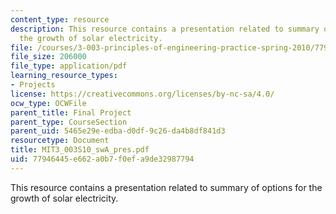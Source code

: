 ```yaml
---
content_type: resource
description: This resource contains a presentation related to summary of options for
  the growth of solar electricity.
file: /courses/3-003-principles-of-engineering-practice-spring-2010/77946445e662a0b7f0efa9de32987794_MIT3_003S10_swA_pres.pdf
file_size: 206000
file_type: application/pdf
learning_resource_types:
- Projects
license: https://creativecommons.org/licenses/by-nc-sa/4.0/
ocw_type: OCWFile
parent_title: Final Project
parent_type: CourseSection
parent_uid: 5465e29e-edba-d0df-9c26-da4b8df841d3
resourcetype: Document
title: MIT3_003S10_swA_pres.pdf
uid: 77946445-e662-a0b7-f0ef-a9de32987794
---
```

This resource contains a presentation related to summary of options for the growth of solar electricity.